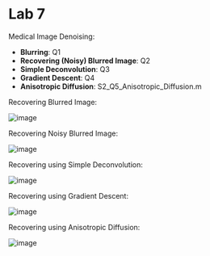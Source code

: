 # Lab 7

Medical Image Denoising:


*   **Blurring**: Q1
*   **Recovering (Noisy) Blurred Image**: Q2
*   **Simple Deconvolution**: Q3
*   **Gradient Descent**: Q4
*   **Anisotropic Diffusion**: S2_Q5_Anisotropic_Diffusion.m

Recovering Blurred Image:

![image](https://user-images.githubusercontent.com/94138466/152866466-eaffa107-4939-46d4-af61-56b9a6680519.png)

Recovering Noisy Blurred Image:

![image](https://user-images.githubusercontent.com/94138466/152866803-6bd747fb-5a2b-4fcc-ac7a-888a6b17b480.png)

Recovering using Simple Deconvolution:

![image](https://user-images.githubusercontent.com/94138466/152867037-2bb61493-e39e-4c22-bb3b-c3aca7ae9d47.png)

Recovering using Gradient Descent:

![image](https://user-images.githubusercontent.com/94138466/152867244-d95f7c56-a78b-4148-8dee-aba22db9f777.png)

Recovering using Anisotropic Diffusion:

![image](https://user-images.githubusercontent.com/94138466/152867408-861d2dbc-2e79-4d01-8ced-6f647bacda0c.png)

